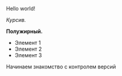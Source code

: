 Hello world!

*Курсив.*

**Полужирный.**

* Элемент 1
* Элемент 2
* Элемент 3

Начинаем знакомство с контролем версий
